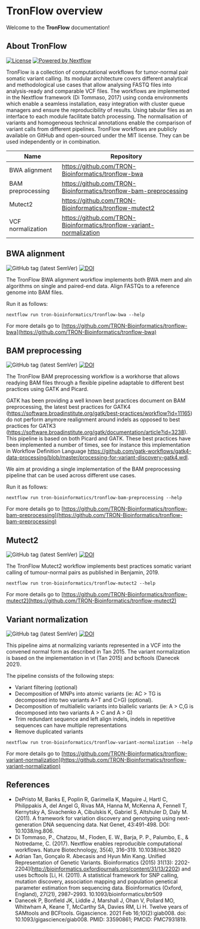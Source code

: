 # TronFlow overview

Welcome to the **TronFlow** documentation!

## About TronFlow

[![License](https://img.shields.io/badge/license-MIT-green)](https://opensource.org/licenses/MIT)
[![Powered by Nextflow](https://img.shields.io/badge/powered%20by-Nextflow-orange.svg?style=flat&colorA=E1523D&colorB=007D8A)](https://www.nextflow.io/)


TronFlow is a collection of computational workflows for tumor-normal pair somatic variant calling. 
Its modular architecture covers different analytical and methodological use cases that allow analysing FASTQ files 
into analysis-ready and comparable VCF files. 
The workflows are implemented in the Nextflow framework (Di Tommaso, 2017) using conda environments which enable a 
seamless installation, easy integration with cluster queue managers and ensure the reproducibility of results. 
Using tabular files as an interface to each module facilitate batch processing. 
The normalisation of variants and homogeneous technical annotations enable the comparison of variant calls from 
different pipelines. 
TronFlow workflows are publicly available on GitHub and open-sourced under the MIT license. 
They can be used independently or in combination.

| Name                 | Repository                                                             |
|----------------------|------------------------------------------------------------------------|
| BWA alignment        | https://github.com/TRON-Bioinformatics/tronflow-bwa                    |
| BAM preprocessing    | https://github.com/TRON-Bioinformatics/tronflow-bam-preprocessing      |
| Mutect2              | https://github.com/TRON-Bioinformatics/tronflow-mutect2                |
| VCF normalization    | https://github.com/TRON-Bioinformatics/tronflow-variant-normalization  |


## BWA alignment

![GitHub tag (latest SemVer)](https://img.shields.io/github/v/release/tron-bioinformatics/tronflow-bwa?sort=semver)
[![DOI](https://zenodo.org/badge/327943420.svg)](https://zenodo.org/badge/latestdoi/327943420)

The TronFlow BWA alignment workflow implements both BWA mem and aln algorithms on single and paired-end data. 
Align FASTQs to a reference genome into BAM files.

Run it as follows:
```
nextflow run tron-bioinformatics/tronflow-bwa --help
```

For more details go to [https://github.com/TRON-Bioinformatics/tronflow-bwa](https://github.com/TRON-Bioinformatics/tronflow-bwa)


## BAM preprocessing

![GitHub tag (latest SemVer)](https://img.shields.io/github/v/release/tron-bioinformatics/tronflow-bam-preprocessing?sort=semver)
[![DOI](https://zenodo.org/badge/358400957.svg)](https://zenodo.org/badge/latestdoi/358400957)

The TronFlow BAM preprocessing workflow is a workhorse that allows readying BAM files through a flexible pipeline 
adaptable to different best practices using GATK and Picard.

GATK has been providing a well known best practices document on BAM preprocessing, the latest best practices for 
GATK4 (https://software.broadinstitute.org/gatk/best-practices/workflow?id=11165) do not perform anymore realignment 
around indels as opposed to best practices for 
GATK3 (https://software.broadinstitute.org/gatk/documentation/article?id=3238). 
This pipeline is based on both Picard and GATK. 
These best practices have been implemented a number of times, see for instance this implementation in 
Workflow Definition Language https://github.com/gatk-workflows/gatk4-data-processing/blob/master/processing-for-variant-discovery-gatk4.wdl.

We aim at providing a single implementation of the BAM preprocessing pipeline that can be used across different 
use cases.

Run it as follows:
```
nextflow run tron-bioinformatics/tronflow-bam-preprocessing --help
```

For more details go to [https://github.com/TRON-Bioinformatics/tronflow-bam-preprocessing](https://github.com/TRON-Bioinformatics/tronflow-bam-preprocessing)

## Mutect2

![GitHub tag (latest SemVer)](https://img.shields.io/github/v/release/tron-bioinformatics/tronflow-mutect2?sort=semver)
[![DOI](https://zenodo.org/badge/355860788.svg)](https://zenodo.org/badge/latestdoi/355860788)

The TronFlow Mutect2 workflow implements best practices somatic variant calling of tumour-normal pairs as published 
in Benjamin, 2019.

```
nextflow run tron-bioinformatics/tronflow-mutect2 --help
```

For more details go to [https://github.com/TRON-Bioinformatics/tronflow-mutect2](https://github.com/TRON-Bioinformatics/tronflow-mutect2)

## Variant normalization

![GitHub tag (latest SemVer)](https://img.shields.io/github/v/release/tron-bioinformatics/tronflow-variant-normalization?sort=semver)
[![DOI](https://zenodo.org/badge/372133189.svg)](https://zenodo.org/badge/latestdoi/372133189)

This pipeline aims at normalizing variants represented in a VCF into the convened normal form as described in Tan 2015. 
The variant normalization is based on the implementation in vt (Tan 2015) and bcftools (Danecek 2021).
 
The pipeline consists of the following steps:
 * Variant filtering (optional)
 * Decomposition of MNPs into atomic variants (ie: AC > TG is decomposed into two variants A>T and C>G) (optional).
 * Decomposition of multiallelic variants into biallelic variants (ie: A > C,G is decomposed into two variants A > C and A > G)
 * Trim redundant sequence and left align indels, indels in repetitive sequences can have multiple representations
 * Remove duplicated variants

```
nextflow run tron-bioinformatics/tronflow-variant-normalization --help
```

For more details go to [https://github.com/TRON-Bioinformatics/tronflow-variant-normalization](https://github.com/TRON-Bioinformatics/tronflow-variant-normalization)

## References

* DePristo M, Banks E, Poplin R, Garimella K, Maguire J, Hartl C, Philippakis A, del Angel G, Rivas MA, Hanna M, McKenna A, Fennell T, Kernytsky A, Sivachenko A, Cibulskis K, Gabriel S, Altshuler D, Daly M. (2011). A framework for variation discovery and genotyping using next-generation DNA sequencing data. Nat Genet, 43:491-498. DOI: 10.1038/ng.806.
* Di Tommaso, P., Chatzou, M., Floden, E. W., Barja, P. P., Palumbo, E., & Notredame, C. (2017). Nextflow enables reproducible computational workflows. Nature Biotechnology, 35(4), 316–319. 10.1038/nbt.3820
* Adrian Tan, Gonçalo R. Abecasis and Hyun Min Kang. Unified Representation of Genetic Variants. Bioinformatics (2015) 31(13): 2202-2204](http://bioinformatics.oxfordjournals.org/content/31/13/2202) and uses bcftools [Li, H. (2011). A statistical framework for SNP calling, mutation discovery, association mapping and population genetical parameter estimation from sequencing data. Bioinformatics (Oxford, England), 27(21), 2987–2993. 10.1093/bioinformatics/btr509
* Danecek P, Bonfield JK, Liddle J, Marshall J, Ohan V, Pollard MO, Whitwham A, Keane T, McCarthy SA, Davies RM, Li H. Twelve years of SAMtools and BCFtools. Gigascience. 2021 Feb 16;10(2):giab008. doi: 10.1093/gigascience/giab008. PMID: 33590861; PMCID: PMC7931819.